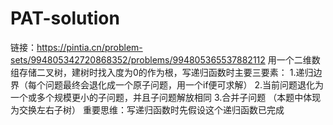 # PAT-solution
链接：https://pintia.cn/problem-sets/994805342720868352/problems/994805365537882112
用一个二维数组存储二叉树，建树时找入度为0的作为根，写递归函数时主要三要素：
1.递归边界（每个问题最终会退化成一个原子问题，用一个if便可求解）
2.当前问题退化为一个或多个规模更小的子问题，并且子问题解放相同
3.合并子问题 （本题中体现为交换左右子树）
重要思维：写递归函数时先假设这个递归函数已完成

